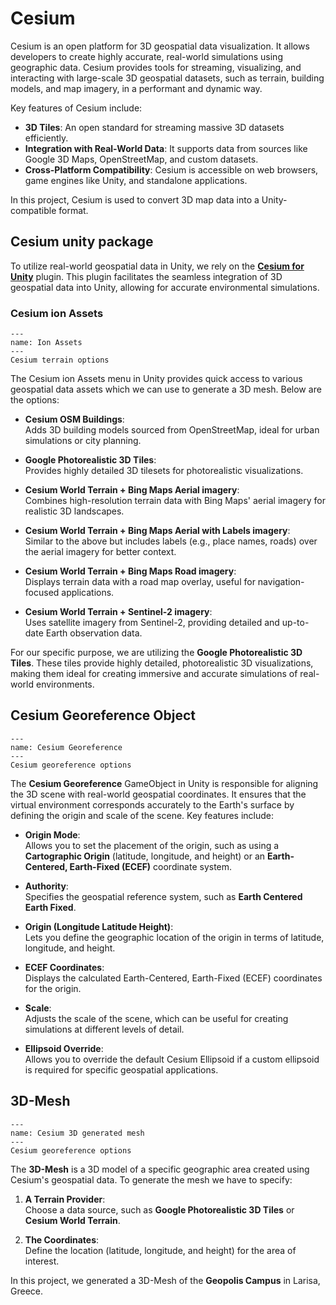 # Cesium

Cesium is an open platform for 3D geospatial data visualization. It allows developers to create highly accurate, real-world simulations using geographic data. Cesium provides tools for streaming, visualizing, and interacting with large-scale 3D geospatial datasets, such as terrain, building models, and map imagery, in a performant and dynamic way.

Key features of Cesium include:  
- **3D Tiles**: An open standard for streaming massive 3D datasets efficiently.  
- **Integration with Real-World Data**: It supports data from sources like Google 3D Maps, OpenStreetMap, and custom datasets.  
- **Cross-Platform Compatibility**: Cesium is accessible on web browsers, game engines like Unity, and standalone applications.   

In this project, Cesium is used to convert 3D map data into a Unity-compatible format.

## Cesium unity package

To utilize real-world geospatial data in Unity, we rely on the [**Cesium for Unity**](https://cesium.com/platform/cesium-for-unity/) plugin. This plugin facilitates the seamless integration of 3D geospatial data into Unity, allowing for accurate environmental simulations.

### Cesium ion Assets

```{figure} ../Images/cesium-ion-assets.png
---
name: Ion Assets
---
Cesium terrain options
```

The Cesium ion Assets menu in Unity provides quick access to various geospatial data assets which we can use to generate a 3D mesh. Below are the options:

- **Cesium OSM Buildings**:  
  Adds 3D building models sourced from OpenStreetMap, ideal for urban simulations or city planning.

- **Google Photorealistic 3D Tiles**:  
  Provides highly detailed 3D tilesets for photorealistic visualizations.

- **Cesium World Terrain + Bing Maps Aerial imagery**:  
  Combines high-resolution terrain data with Bing Maps' aerial imagery for realistic 3D landscapes.

- **Cesium World Terrain + Bing Maps Aerial with Labels imagery**:  
  Similar to the above but includes labels (e.g., place names, roads) over the aerial imagery for better context.

- **Cesium World Terrain + Bing Maps Road imagery**:  
  Displays terrain data with a road map overlay, useful for navigation-focused applications.

- **Cesium World Terrain + Sentinel-2 imagery**:  
  Uses satellite imagery from Sentinel-2, providing detailed and up-to-date Earth observation data.

For our specific purpose, we are utilizing the **Google Photorealistic 3D Tiles**. These tiles provide highly detailed, photorealistic 3D visualizations, making them ideal for creating immersive and accurate simulations of real-world environments.

## Cesium Georeference Object

```{figure} ../Images/cesium-georeference.png
---
name: Cesium Georeference
---
Cesium georeference options
```

The **Cesium Georeference** GameObject in Unity is responsible for aligning the 3D scene with real-world geospatial coordinates. It ensures that the virtual environment corresponds accurately to the Earth's surface by defining the origin and scale of the scene. Key features include:

- **Origin Mode**:  
  Allows you to set the placement of the origin, such as using a **Cartographic Origin** (latitude, longitude, and height) or an **Earth-Centered, Earth-Fixed (ECEF)** coordinate system.

- **Authority**:  
  Specifies the geospatial reference system, such as **Earth Centered Earth Fixed**.

- **Origin (Longitude Latitude Height)**:  
  Lets you define the geographic location of the origin in terms of latitude, longitude, and height.

- **ECEF Coordinates**:  
  Displays the calculated Earth-Centered, Earth-Fixed (ECEF) coordinates for the origin.

- **Scale**:  
  Adjusts the scale of the scene, which can be useful for creating simulations at different levels of detail.

- **Ellipsoid Override**:  
  Allows you to override the default Cesium Ellipsoid if a custom ellipsoid is required for specific geospatial applications.

## 3D-Mesh

```{figure} ../Images/campus.png
---
name: Cesium 3D generated mesh
---
Cesium georeference options
```

The **3D-Mesh** is a 3D model of a specific geographic area created using Cesium's geospatial data. To generate the mesh we have to specify:

1. **A Terrain Provider**:  
   Choose a data source, such as **Google Photorealistic 3D Tiles** or **Cesium World Terrain**.

2. **The Coordinates**:  
   Define the location (latitude, longitude, and height) for the area of interest.


In this project, we generated a 3D-Mesh of the **Geopolis Campus** in Larisa, Greece. 


